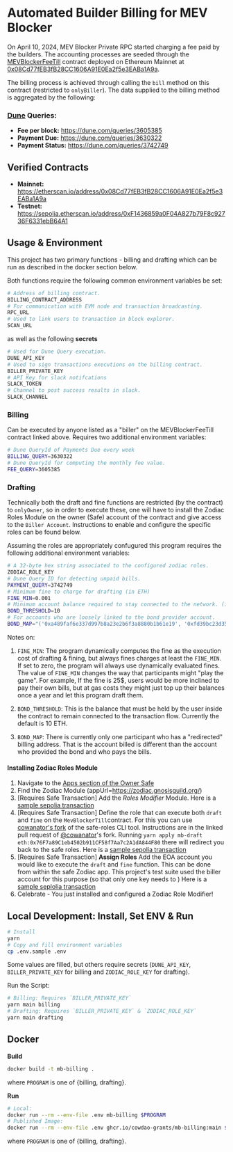 # Automated Builder Billing for MEV Blocker

On April 10, 2024, MEV Blocker Private RPC started charging a fee paid by the builders.
The accounting processes are seeded through the [MEVBlockerFeeTill](https://github.com/cowprotocol/mev-blocker-till) contract deployed on Ethereum Mainnet at [0x08Cd77fEB3fB28CC1606A91E0Ea2f5e3EABa1A9a](https://etherscan.io/address/0x08Cd77fEB3fB28CC1606A91E0Ea2f5e3EABa1A9a).

The billing process is achieved through calling the `bill` method on this contract (restricted to `onlyBiller`).
The data supplied to the billing method is aggregated by the following:

### [Dune](https://dune.com) Queries:

- **Fee per block:** https://dune.com/queries/3605385
- **Payment Due:** https://dune.com/queries/3630322
- **Payment Status:** https://dune.com/queries/3742749

## Verified Contracts

- **Mainnet:** https://etherscan.io/address/0x08Cd77fEB3fB28CC1606A91E0Ea2f5e3EABa1A9a
- **Testnet:** https://sepolia.etherscan.io/address/0xF1436859a0F04A827b79F8c92736F6331ebB64A1

## Usage & Environment

This project has two primary functions - billing and drafting which can be run as described in the docker section below.

Both functions require the following common environment variables be set:

```sh
# Address of billing contract.
BILLING_CONTRACT_ADDRESS
# For communication with EVM node and transaction broadcasting.
RPC_URL
# Used to link users to transaction in block explorer.
SCAN_URL
```

as well as the following **secrets**

```sh
# Used for Dune Query execution.
DUNE_API_KEY
# Used to sign transactions executions on the billing contract.
BILLER_PRIVATE_KEY
# API Key for slack notifcations
SLACK_TOKEN
# Channel to post success results in slack.
SLACK_CHANNEL
```

### Billing

Can be executed by anyone listed as a "biller" on the MEVBlockerFeeTill contract linked above.
Requires two additional environment variables:

```sh
# Dune QueryId of Payments Due every week
BILLING_QUERY=3630322
# Dune QueryId for computing the monthly fee value.
FEE_QUERY=3605385
```

### Drafting

Technically both the draft and fine functions are restricted (by the contract) to `onlyOwner`, so in order to execute these, one will have to install the Zodiac Roles Module on the owner (Safe) account of the contract and give access to the `Biller Account`. Instructions to enable and configure the specific roles can be found below.

Assuming the roles are appropriately confugured this program requires the following additional environment variables:

```sh
# A 32-byte hex string associated to the configured zodiac roles.
ZODIAC_ROLE_KEY
# Dune Query ID for detecting unpaid bills.
PAYMENT_QUERY=3742749
# Minimum fine to charge for drafting (in ETH)
FINE_MIN=0.001
# Minimum account balance required to stay connected to the network. (in ETH)
BOND_THRESHOLD=10
# For accounts who are loosely linked to the bond provider account.
BOND_MAP="('0xa489faf6e337d997b8a23e2b6f3a8880b1b61e19', '0xfd39bc23d356a762cf80f60b7bc8d2a4b9bcfe67')"
```

Notes on:

1. `FINE_MIN`: The program dynamically computes the fine as the execution cost of drafting & fining, but always fines charges at least the `FINE_MIN`.
   If set to zero, the program will always use dynamically evaluated fines.
   The value of `FINE_MIN` changes the way that participants might "play the game".
   For example, If the fine is 25$, users would be more inclined to pay their own bills, but at gas costs they might just top up their balances once a year and let this program draft them.

2. `BOND_THRESHOLD`: This is the balance that must be held by the user inside the contract to remain connected to the transaction flow. Currently the default is 10 ETH.

3. `BOND_MAP`: There is currently only one participant who has a "redirected" billing address. That is the account billed is different than the account who provided the bond and who pays the bills.

#### Installing Zodiac Roles Module

1. Navigate to the [Apps section of the Owner Safe](https://app.safe.global/apps?safe=eth:0x76F7a89C1eb4502b911CF58f7Aa7c2A1dA844F80)
2. Find the Zodiac Module (appUrl=https://zodiac.gnosisguild.org/)
3. [Requires Safe Transaction] Add the _Roles Modifier_ Module.
   Here is a [sample sepolia transaction](https://app.safe.global/transactions/tx?safe=sep:0x968b9bDba3816D39445fbb13de3FfA439f85270d&id=multisig_0x968b9bDba3816D39445fbb13de3FfA439f85270d_0xd4c42c9661c50da60d31f91637e4e75707b96a1f48402528708917f104d3c361)
4. [Requires Safe Transaction] Define the role that can execute both `draft` and `fine` on the `MevBlockerTill`contract.
   For this you can use [cowanator's fork](https://github.com/cowanator/safe-roles/pull/1) of the safe-roles CLI tool.
   Instructions are in the linked pull request of [@cowanator](https://github.com/cowanator)'s fork.
   Running `yarn apply mb-draft eth:0x76F7a89C1eb4502b911CF58f7Aa7c2A1dA844F80` there will redirect you back to the safe roles.
   Here is a [sample sepolia transaction](https://app.safe.global/transactions/tx?safe=sep:0x968b9bDba3816D39445fbb13de3FfA439f85270d&id=multisig_0x968b9bDba3816D39445fbb13de3FfA439f85270d_0xc612d0ad8de1e1da889f546dedb1fe26bc13e071fcfcf693cbef8c91aab9ee69)
5. [Requires Safe Transaction] **Assign Roles** Add the EOA account you would like to execute the `draft` and `fine` function.
   This can be done from within the safe Zodiac app.
   This project's test suite used the biller account for this purpose (so that only one key needs to )
   Here is a [sample seplolia transaction](https://app.safe.global/transactions/tx?safe=sep:0x968b9bDba3816D39445fbb13de3FfA439f85270d&id=multisig_0x968b9bDba3816D39445fbb13de3FfA439f85270d_0x3deba2b8af1b3a51d628af094eab5b79bba4b45848e0527a7d19e092062669da)
6. Celebrate - You just installed and configured a Zodiac Role Modifier!

## Local Development: Install, Set ENV & Run

```sh
# Install
yarn
# Copy and fill environment variables
cp .env.sample .env
```

Some values are filled, but others require secrets (`DUNE_API_KEY`, `BILLER_PRIVATE_KEY` for billing and `ZODIAC_ROLE_KEY` for drafting).

Run the Script:

```sh
# Billing: Requires `BILLER_PRIVATE_KEY`
yarn main billing
# Drafting: Requires `BILLER_PRIVATE_KEY` & `ZODIAC_ROLE_KEY`
yarn main drafting
```

## Docker

**Build**

```sh
docker build -t mb-billing .
```

where `PROGRAM` is one of {billing, drafting}.

**Run**

```sh
# Local:
docker run --rm --env-file .env mb-billing $PROGRAM
# Published Image:
docker run --rm --env-file .env ghcr.io/cowdao-grants/mb-billing:main $PROGRAM
```

where `PROGRAM` is one of {billing, drafting}.
